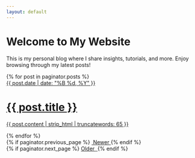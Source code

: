 ```yaml
---
layout: default
---
```


# Welcome to My Website

This is my personal blog where I share insights, tutorials, and more. Enjoy browsing through my latest posts!

<div class="catalogue">
  {% for post in paginator.posts %}
    <a href="{{ post.url | prepend: site.baseurl }}" class="catalogue-item">
      <div>
        <time datetime="{{ post.date }}" class="catalogue-time">{{ post.date | date: "%B %d, %Y" }}</time>
        <h1 class="catalogue-title">{{ post.title }}</h1>
        <div class="catalogue-line"></div>
        <p>
          {{ post.content | strip_html | truncatewords: 65 }}
        </p>
      </div>
    </a>
  {% endfor %}
</div>

<div class="pagination">
  <div class="flex-container">
    <div>
      {% if paginator.previous_page %}
        <a href="{{ paginator.previous_page_path | prepend: site.baseurl }}">
          <i class="fas fa-angle-left"></i>&nbsp;Newer
        </a>
      {% endif %}
    </div>
    <div>
      {% if paginator.next_page %}
        <a href="{{ paginator.next_page_path | prepend: site.baseurl }}">
          Older&nbsp;<i class="fas fa-angle-right"></i>
        </a>
      {% endif %}
    </div>
  </div>
</div>
